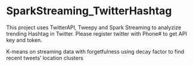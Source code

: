 # SparkStreaming_TwitterHashtag
This project uses TwitterAPI, Tweepy and Spark Streaming to analyzize trending Hashtag in Twitter. Please register twitter with Phone# to get API key and token.

K-means on streaming data with forgetfulness using decay factor to find recent tweets’ location clusters
